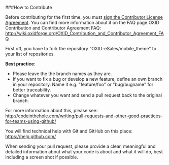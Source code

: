 ###How to Contribute

Before contributing for the first time, you must <a href="https://www.clahub.com/agreements/OXID-eSales/mobile_theme">sign the Contributor License Agreement</a>.
You can find more information about it on the FAQ page OXID Contribution and Contributor Agreement FAQ:
http://wiki.oxidforge.org/OXID_Contribution_and_Contributor_Agreement_FAQ

First off, you have to fork the repository "OXID-eSales/mobile_theme" to your list of repositories.

<b>Best practice</b>:
* Please leave the the branch names as they are.
* If you want to fix a bug or develop a new feature, define an own branch in your repository. Name it e.g. "feature/foo" or "bug/bugname" for better traceability.
* Change whatever you want and send a pull request back to the original branch.

For more information about this, please see:<br>
http://codeinthehole.com/writing/pull-requests-and-other-good-practices-for-teams-using-github/

You will find technical help with Git and GitHub on this place:<br>
https://help.github.com/

When sending your pull request, please provide a clear, meaningful and detailed information about what your code is about and what it will do, best including a screen shot if possible.
